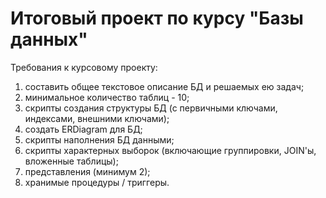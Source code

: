 # Итоговый проект по курсу "Базы данных"
Требования к курсовому проекту:
1) cоставить общее текстовое описание БД и решаемых ею задач;
2) минимальное количество таблиц - 10;
3) скрипты создания структуры БД (с первичными ключами, индексами, внешними ключами);
4) создать ERDiagram для БД;
5) скрипты наполнения БД данными;
6) скрипты характерных выборок (включающие группировки, JOIN'ы, вложенные таблицы);
7) представления (минимум 2);
8) хранимые процедуры / триггеры.
